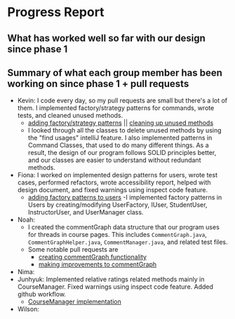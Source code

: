 # Progress Report

## What has worked well so far with our design since phase 1



## Summary of what each group member has been working on since phase 1 + pull requests

- Kevin:  I code every day, so my pull requests are small but there's a lot of them. I implemented factory/strategy patterns for commands,
  wrote tests, and cleaned unused methods.
    - [adding factory/strategy patterns](https://github.com/CSC207-UofT/course-project-group-010/commit/5ddf83715f61e20ca0d0ce7b3d8acb9a75f71406) ||
      [cleaning up unused methods](https://github.com/CSC207-UofT/course-project-group-010/commit/7c19b3375be20919d07d09906550ca258a4611f4)
    - I looked through all the classes to delete unused methods by using the "find usages" intelliJ feature. I also implemented patterns in Command Classes, that used to
      do many different things. As a result, the design of our program follows SOLID principles better, and our classes are easier to understand without redundant methods.
- Fiona: I worked on implemented design patterns for users, wrote test cases, performed refactors, wrote accessibility report, helped with design document, and fixed warnings using inspect code feature.  
    - [adding factory patterns to users](https://github.com/CSC207-UofT/course-project-group-010/pull/89/commits/09d842dfb805c348b28775a32459dbdc8dc1f3a5)
      -I implemented factory patterns in Users by creating/modifying UserFactory, IUser, StudentUser, InstructorUser, and UserManager class.
- Noah:
  - I created the commentGraph data structure that our program uses for threads in course pages. This includes `CommentGraph.java`, `CommentGraphHelper.java`, `CommentManager.java`, and related test files. 
  - Some notable pull requests are
    - [creating commentGraph functionality](https://github.com/CSC207-UofT/course-project-group-010/pull/39)
    - [making improvements to commentGraph](https://github.com/CSC207-UofT/course-project-group-010/pull/101)
- Nima:
- Junhyuk: Implemented relative ratings related methods mainly in CourseManager. Fixed warnings using inspect code feature. Added github workflow.
    - [CourseManager implementation](https://github.com/CSC207-UofT/course-project-group-010/pull/100)
- Wilson:
